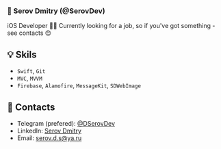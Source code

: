 ### 🔮 Serov Dmitry (@SerovDev)
iOS Developer 👨‍💻 Currently looking for a job, so if you've got something - see contacts 😊

## 💡 Skils
- `Swift`, `Git`
- `MVC`, `MVVM`
- `Firebase`, `Alamofire`, `MessageKit`, `SDWebImage`

## 📱 Contacts
- Telegram (prefered): [@DSerovDev](https://t.me/DSerovDev) 
- LinkedIn: [Serov Dmitry](https://www.linkedin.com/in/serov-dmitry/)
- Email: serov.d.s@ya.ru
